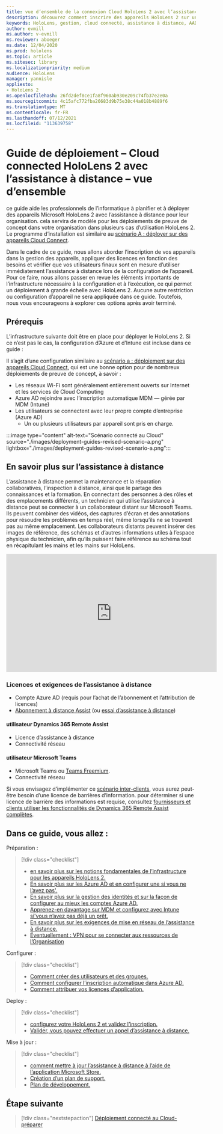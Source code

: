 ```yaml
---
title: vue d’ensemble de la connexion Cloud HoloLens 2 avec l’assistance à distance
description: découvrez comment inscrire des appareils HoloLens 2 sur un réseau connecté au Cloud à l’aide de Dynamics 365 Remote Assist.
keywords: HoloLens, gestion, cloud connecté, assistance à distance, AAD, Azure AD, MDM, gestion des appareils mobiles
author: evmill
ms.author: v-evmill
ms.reviewer: aboeger
ms.date: 12/04/2020
ms.prod: hololens
ms.topic: article
ms.sitesec: library
ms.localizationpriority: medium
audience: HoloLens
manager: yannisle
appliesto:
- HoloLens 2
ms.openlocfilehash: 26fd2def8ce1fa8f960ab930e209c74fb37e2e0a
ms.sourcegitcommit: 4c15afc772fba26683d9b75e38c44a018b4889f6
ms.translationtype: MT
ms.contentlocale: fr-FR
ms.lasthandoff: 07/12/2021
ms.locfileid: "113639758"
---
```

# <a name="deployment-guide--cloud-connected-hololens-2-with-remote-assist--overview"></a>Guide de déploiement – Cloud connected HoloLens 2 avec l’assistance à distance – vue d’ensemble

ce guide aide les professionnels de l’informatique à planifier et à déployer des appareils Microsoft HoloLens 2 avec l’assistance à distance pour leur organisation. cela servira de modèle pour les déploiements de preuve de concept dans votre organisation dans plusieurs cas d’utilisation HoloLens 2. Le programme d’installation est similaire au [scénario A : déployer sur des appareils Cloud Connect](common-scenarios.md#scenario-a). 

Dans le cadre de ce guide, nous allons aborder l’inscription de vos appareils dans la gestion des appareils, appliquer des licences en fonction des besoins et vérifier que vos utilisateurs finaux sont en mesure d’utiliser immédiatement l’assistance à distance lors de la configuration de l’appareil. Pour ce faire, nous allons passer en revue les éléments importants de l’infrastructure nécessaire à la configuration et à l’exécution, ce qui permet un déploiement à grande échelle avec HoloLens 2. Aucune autre restriction ou configuration d’appareil ne sera appliquée dans ce guide. Toutefois, nous vous encourageons à explorer ces options après avoir terminé.

## <a name="prerequisites"></a>Prérequis

L’infrastructure suivante doit être en place pour déployer le HoloLens 2. Si ce n’est pas le cas, la configuration d’Azure et d’Intune est incluse dans ce guide :

Il s’agit d’une configuration similaire au [scénario a : déploiement sur des appareils Cloud Connect](/hololens/common-scenarios#scenario-a), qui est une bonne option pour de nombreux déploiements de preuve de concept, à savoir :

- Les réseaux Wi-Fi sont généralement entièrement ouverts sur Internet et les services de Cloud Computing
- Azure AD rejoindre avec l’inscription automatique MDM — gérée par MDM (Intune)
- Les utilisateurs se connectent avec leur propre compte d’entreprise (Azure AD)
    - Un ou plusieurs utilisateurs par appareil sont pris en charge.

:::image type="content" alt-text="Scénario connecté au Cloud" source="./images/deployment-guides-revised-scenario-a.png" lightbox="./images/deployment-guides-revised-scenario-a.png":::


## <a name="learn-about-remote-assist"></a>En savoir plus sur l’assistance à distance

L’assistance à distance permet la maintenance et la réparation collaboratives, l’inspection à distance, ainsi que le partage des connaissances et la formation. En connectant des personnes à des rôles et des emplacements différents, un technicien qui utilise l’assistance à distance peut se connecter à un collaborateur distant sur Microsoft Teams. Ils peuvent combiner des vidéos, des captures d’écran et des annotations pour résoudre les problèmes en temps réel, même lorsqu’ils ne se trouvent pas au même emplacement. Les collaborateurs distants peuvent insérer des images de référence, des schémas et d’autres informations utiles à l’espace physique du technicien, afin qu’ils puissent faire référence au schéma tout en récapitulant les mains et les mains sur HoloLens.

<iframe width="560" height="315" src="https://www.youtube.com/embed/d3YT8j0yYl0" frameborder="0" allow="accelerometer; autoplay; clipboard-write; encrypted-media; gyroscope; picture-in-picture" allowfullscreen></iframe>

### <a name="remote-assist-licensing-and-requirements"></a>Licences et exigences de l’assistance à distance

- Compte Azure AD (requis pour l’achat de l’abonnement et l’attribution de licences)
- [Abonnement à distance Assist](/dynamics365/mixed-reality/remote-assist/buy-and-deploy-remote-assist) (ou [essai d’assistance à distance](/dynamics365/mixed-reality/remote-assist/try-remote-assist))
    
#### <a name="dynamics-365-remote-assist-user"></a>utilisateur Dynamics 365 Remote Assist

- Licence d’assistance à distance
- Connectivité réseau

#### <a name="microsoft-teams-user"></a>utilisateur Microsoft Teams

- Microsoft Teams ou [Teams Freemium](https://products.office.com/microsoft-teams/free).
- Connectivité réseau

Si vous envisagez d’implémenter ce [scénario inter-clients](/dynamics365/mixed-reality/remote-assist/cross-tenant-overview#scenario-2-leasing-services-to-other-tenants), vous aurez peut-être besoin d’une licence de barrières d’information. pour déterminer si une licence de barrière des informations est requise, consultez [fournisseurs et clients utiliser les fonctionnalités de Dynamics 365 Remote Assist complètes](/dynamics365/mixed-reality/remote-assist/cross-tenant-licensing-implementation).

## <a name="in-this-guide-you-will"></a>Dans ce guide, vous allez :

Préparation :

> [!div class="checklist"]
> - [en savoir plus sur les notions fondamentales de l’infrastructure pour les appareils HoloLens 2.](hololens2-cloud-connected-prepare.md#infrastructure-essentials)
> - [En savoir plus sur les Azure AD et en configurer une si vous ne l’avez pas&#39;.](hololens2-cloud-connected-prepare.md#azure-active-directory)
> - [En savoir plus sur la gestion des identités et sur la façon de configurer au mieux les comptes Azure AD.](hololens2-cloud-connected-prepare.md#identity-management)
> - [Apprenez-en davantage sur MDM et configurez avec Intune si&#39;vous n’avez pas déjà un prêt.](hololens2-cloud-connected-prepare.md#mobile-device-management)
> - [En savoir plus sur les exigences de mise en réseau de l’assistance à distance.](hololens2-cloud-connected-prepare.md#network)
> - [Éventuellement : VPN pour se connecter aux ressources de l’Organisation](hololens2-cloud-connected-prepare.md#optional-connect-your-hololens-to-vpn)

Configurer :

> [!div class="checklist"]
> - [Comment créer des utilisateurs et des groupes.](hololens2-cloud-connected-configure.md#azure-users-and-groups)
> - [Comment configurer l’inscription automatique dans Azure AD.](hololens2-cloud-connected-configure.md#auto-enrollment-on-hololens-2)
> - [Comment attribuer vos licences d’application.](hololens2-cloud-connected-configure.md#application-licenses)

Deploy :

> [!div class="checklist"]
> - [configurez votre HoloLens 2 et validez l’inscription.](hololens2-cloud-connected-deploy.md#enrollment-validation)
> - [Valider, vous pouvez effectuer un appel d’assistance à distance.](hololens2-cloud-connected-deploy.md#remote-assist-call-validation)

Mise à jour :

> [!div class="checklist"]
> - [comment mettre à jour l’assistance à distance à l’aide de l’application Microsoft Store.](hololens2-cloud-connected-maintain.md#updates)
> - [Création d’un plan de support.](hololens2-cloud-connected-maintain.md#support-plan)
> - [Plan de développement.](hololens2-cloud-connected-maintain.md#development-plan)

## <a name="next-step"></a>Étape suivante

> [!div class="nextstepaction"]
> [Déploiement connecté au Cloud-préparer](hololens2-cloud-connected-prepare.md)

